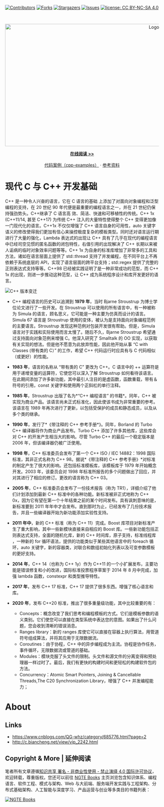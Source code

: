 [![Contributors][contributors-shield]][contributors-url]
[![Forks][forks-shield]][forks-url]
[![Stargazers][stars-shield]][stars-url]
[![Issues][issues-shield]][issues-url]
[![license: CC BY-NC-SA 4.0](https://img.shields.io/badge/license-CC%20BY--NC--SA%204.0-lightgrey.svg)][license-url]

<!-- PROJECT LOGO -->
<br />
<p align="center">
  <a href="https://github.com/wx-chevalier/Java-Notes">
    <img src="https://assets.ng-tech.icu/item/header.svg" alt="Logo" style="width: 100vw;height: 400px" />
  </a>

  <p align="center">
    <a href="https://ng-tech.icu/books/Java-Notes"><strong>在线阅读 >> </strong></a>
    <br />
    <br />
    <a href="https://github.com/wx-chevalier/cpp-examples">代码案例（cpp-examples）</a>
    ·
    <a href="https://github.com/wx-chevalier/Awesome-Lists">参考资料</a>

  </p>
</p>

<!-- ABOUT THE PROJECT -->

# 现代 C 与 C++ 开发基础

C++ 是一种令人兴奋的语言，它在 C 语言的基础 上添加了对面向对象编程和泛型编程的支持，在 20 世纪 90 年代便是最重要的编程语言之一，并在 21 世纪仍保持强劲势头。C++继承了 C 语言高 效、简洁、快速和可移植性的传统。C++ 1x (C++11/14, 甚至 C++17) 为传统 C++ 注入的大量特性使得整个 C++ 变得更加像一门现代化的语言。C++1x 不仅仅增强了 C++ 语言自身的可用性，auto 关键字语义的修改使得我们更加有信心来操控极度复杂的模板类型。同时还对语言运行期进行了大量的强化，Lambda 表达式的出现让 C++ 具有了几乎在现代的编程语言中已经司空见惯的匿名函数的闭包特性，右值引用的出现解决了 C++ 长期以来被人诟病的临时对象效率问题等等。C++ 1x 为自身的标准库增加了非常多的工具和方法，诸如在语言层面上提供了 std::thread 支持了并发编程，在不同平台上不再依赖于系统底层的 API，实现了语言层面的跨平台支持；std::regex 提供了完整的正则表达式支持等等。C++98 已经被实践证明了是一种非常成功的范型，而 C++ 1x 的出现，则进一步推动这种范型，让 C++ 成为系统程序设计和库开发更好的语言。

![C++ 版本变迁](https://assets.ng-tech.icu/item/20221231163035.png)

- C++ 编程语言的历史可以追溯到 **1979 年**，当时 Bjarne Stroustrup 为博士学位论文进行了一些开发。在 Stroustrup 可以使用的所有语言中，有一种被称为 Simula 的语言，顾名思义，它可能是一种主要为仿真而设计的语言。Simula 67 语言是 Stroustrup 使用的变体，被认为是支持面向对象编程范例的主要语言。Stroustrup 发现这种范例对包装开发很有帮助。但是，Simula 语言对于实践和实际使用而言太慢了。随后不久，Bjarne Stroustrup 希望通过支持面向对象范例来增强 C。他深入研究了 Smalltalk 的 OO 实现，以获取有关实现的想法。但是他不愿意为此放弃性能，因此他开始从事 “C with Classes (带有类的 C）” 的工作，希望 C++ 代码运行时应具有与 C 代码相似（或更好）的性能。

- **1983 年**，语言的名称从 “带有类的 C” 更改为 C++。C 语言中的 ++ 运算符是用于递增变量的运算符，它使您可以深入了解 Stroustrup 如何看待该语言。在此期间添加了许多新功能，其中最引人注目的是虚函数，函数重载，带有＆符号的引用，const 关键字和使用两个正斜杠的单行注释。

- **1985 年**，Stroustrup 出版了名为*“C++ 编程语言” 的书籍*。同年，C++ 被实现为商业产品。该语言尚未正式标准化，因此使该书成为非常重要的参考。该语言在 1989 年再次进行了更新，以包括受保护的成员和静态成员，以及从多个类的继承。

- **1990 年**，发行了*《带注释的 C++ 参考手册*》。同年，Borland 的 Turbo C++ 编译器将作为商业产品发布。Turbo C++ 添加了许多其他库，这些库会对 C++ 的开发产生相当大的影响。尽管 Turbo C++ 的最后一个稳定版本是 2006 年，但该编译器仍被广泛使用。

- **1998 年**，C++ 标准委员会发布了第一个 C++ ISO / IEC 14882：1998 国际标准，其非正式名称为 C++ 98。据说*《带注释的 C++ 参考手册》*对标准的制定产生了很大的影响。还包括标准模板库，该模板库于 1979 年开始概念开发。2003 年，该委员会对 1998 年标准所报告的多个问题做出了回应，并对其进行了相应的修订。更改的语言称为 C++ 03。

- **2005 年**，C++ 标准委员会发布了一份技术报告（称为 TR1），详细介绍了他们计划添加到最新 C++ 标准中的各种功能。新标准被非正式地称为 C++ 0x，因为它有望在第一个十年结束之前的某个时间发布。具有讽刺意味的是，新标准要到 2011 年年中才会发布。直到那时为止，已经发布了几份技术报告，并且一些编译器开始为新功能添加实验性支持。

- **2011 年中**，新的 C++ 标准（称为 C++ 11）完成。Boost 库项目对新标准产生了重大影响，其中一些新模块直接来自相应的 Boost 库。一些新功能包括正则表达式支持，全面的随机化库，新的 C++ 时间库，原子支持，标准线程库 ，一种新的 for 循环语法，提供的功能类似于某些其他语言中的 foreach 循环，auto 关键字，新的容器类，对联合和数组初始化列表以及可变参数模板的更好支持。

- **2014 年**，C++ 14（也称为 C++ 1y）作为 C++11 的一个小扩展发布，主要功能是错误修复和小的改进，国际标准投票程序草案于 2014 年 8 月中完成，加强 lambda 函数，constexpr 和类型推导特性。

- **2017 年**，发布 C++ 17 标准，C++ 17 提供了很多东西。增强了核心语言和库。

- **2020 年**，发布 C++20 标准，推出了很多重量级功能，其中比较重要的有：
  - Concepts：概念改变了我们思考和编程模板的方式。它们是模板参数的语义类别。它们使您可以直接在类型系统中表达您的意图。如果出了什么问题，您会收到清晰的错误消息。
  - Ranges library：新的 ranges 库使它可以直接在容器上执行算法，用管道符号组成算法，并将其应用于无限数据流。
  - Coroutines：由于协程，C++ 中的异步编程成为主流。协程是协作任务，事件循环，无限数据流或管道的基础。
  - Modules：模块克服了头文件的限制。头文件和源文件的分离变得和预处理器一样过时了。最后，我们有更快的构建时间和更轻松的构建软件包的方法。
  - Concurrency：Atomic Smart Pointers, Joining & Cancellable Threads,The C20 Synchronization Library，增强了 C++ 并发编程能力；

# About

## Links

- https://www.cnblogs.com/QG-whz/category/685776.html?page=2
- http://c.biancheng.net/view/vip_2242.html

## Copyright & More | 延伸阅读

笔者所有文章遵循[知识共享 署名 - 非商业性使用 - 禁止演绎 4.0 国际许可协议](https://creativecommons.org/licenses/by-nc-nd/4.0/deed.zh)，欢迎转载，尊重版权。您还可以前往 [NGTE Books](https://ng-tech.icu/books-gallery/) 主页浏览包含知识体系、编程语言、软件工程、模式与架构、Web 与大前端、服务端开发实践与工程架构、分布式基础架构、人工智能与深度学习、产品运营与创业等多类目的书籍列表：

[![NGTE Books](https://s2.ax1x.com/2020/01/18/19uXtI.png)](https://ng-tech.icu/books-gallery/)

<!-- MARKDOWN LINKS & IMAGES -->
<!-- https://www.markdownguide.org/basic-syntax/#reference-style-links -->

[contributors-shield]: https://img.shields.io/github/contributors/wx-chevalier/Java-Notes.svg?style=flat-square
[contributors-url]: https://github.com/wx-chevalier/Java-Notes/graphs/contributors
[forks-shield]: https://img.shields.io/github/forks/wx-chevalier/Java-Notes.svg?style=flat-square
[forks-url]: https://github.com/wx-chevalier/Java-Notes/network/members
[stars-shield]: https://img.shields.io/github/stars/wx-chevalier/Java-Notes.svg?style=flat-square
[stars-url]: https://github.com/wx-chevalier/Java-Notes/stargazers
[issues-shield]: https://img.shields.io/github/issues/wx-chevalier/Java-Notes.svg?style=flat-square
[issues-url]: https://github.com/wx-chevalier/Java-Notes/issues
[license-shield]: https://img.shields.io/github/license/wx-chevalier/Java-Notes.svg?style=flat-square
[license-url]: https://github.com/wx-chevalier/Java-Notes/blob/master/LICENSE.txt
